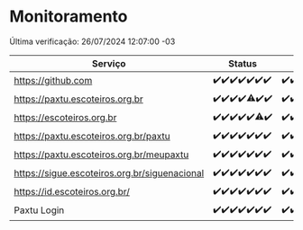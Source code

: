 # Monitoramento

Última verificação: 26/07/2024 12:07:00 -03

|Serviço|Status|Últimas 24h|
|---|---|---|
|https://github.com|<span title="2024-07-19: OK=23">✔️</span><span title="2024-07-20: OK=24">✔️</span><span title="2024-07-21: OK=23">✔️</span><span title="2024-07-22: OK=23">✔️</span><span title="2024-07-23: OK=24">✔️</span><span title="2024-07-24: OK=24">✔️</span><span title="2024-07-25: OK=15">✔️</span>|<span title="25/07/2024 12:07:00 -03 : 200">✔️</span><span title="25/07/2024 13:09:00 -03 : 200">✔️</span><span title="25/07/2024 14:06:00 -03 : 200">✔️</span><span title="25/07/2024 15:09:00 -03 : 200">✔️</span><span title="25/07/2024 16:04:00 -03 : 200">✔️</span><span title="25/07/2024 17:08:00 -03 : 200">✔️</span><span title="25/07/2024 18:07:00 -03 : 200">✔️</span><span title="25/07/2024 19:07:00 -03 : 200">✔️</span><span title="25/07/2024 20:08:00 -03 : 200">✔️</span><span title="25/07/2024 21:34:00 -03 : 200">✔️</span><span title="25/07/2024 22:56:00 -03 : 200">✔️</span><span title="25/07/2024 23:30:00 -03 : 200">✔️</span><span title="26/07/2024 00:08:00 -03 : 200">✔️</span><span title="26/07/2024 01:08:00 -03 : 200">✔️</span><span title="26/07/2024 02:08:00 -03 : 200">✔️</span><span title="26/07/2024 03:10:00 -03 : 200">✔️</span><span title="26/07/2024 04:07:00 -03 : 200">✔️</span><span title="26/07/2024 05:09:00 -03 : 200">✔️</span><span title="26/07/2024 06:07:00 -03 : 200">✔️</span><span title="26/07/2024 07:08:00 -03 : 200">✔️</span><span title="26/07/2024 08:06:00 -03 : 200">✔️</span><span title="26/07/2024 09:12:00 -03 : 200">✔️</span><span title="26/07/2024 10:10:00 -03 : 200">✔️</span><span title="26/07/2024 11:06:00 -03 : 200">✔️</span><span title="26/07/2024 12:07:00 -03 : 200">✔️</span>|
|https://paxtu.escoteiros.org.br|<span title="2024-07-19: OK=23">✔️</span><span title="2024-07-20: OK=24">✔️</span><span title="2024-07-21: OK=23">✔️</span><span title="2024-07-22: OK=23">✔️</span><span title="2024-07-23: OK=23, Falhas=1">⚠️</span><span title="2024-07-24: OK=24">✔️</span><span title="2024-07-25: OK=15">✔️</span>|<span title="25/07/2024 12:07:00 -03 : 200">✔️</span><span title="25/07/2024 13:09:00 -03 : 200">✔️</span><span title="25/07/2024 14:06:00 -03 : 200">✔️</span><span title="25/07/2024 15:09:00 -03 : 200">✔️</span><span title="25/07/2024 16:04:00 -03 : 200">✔️</span><span title="25/07/2024 17:08:00 -03 : 200">✔️</span><span title="25/07/2024 18:07:00 -03 : 200">✔️</span><span title="25/07/2024 19:07:00 -03 : 200">✔️</span><span title="25/07/2024 20:08:00 -03 : 200">✔️</span><span title="25/07/2024 21:34:00 -03 : 200">✔️</span><span title="25/07/2024 22:56:00 -03 : 200">✔️</span><span title="25/07/2024 23:30:00 -03 : 200">✔️</span><span title="26/07/2024 00:08:00 -03 : 200">✔️</span><span title="26/07/2024 01:08:00 -03 : 200">✔️</span><span title="26/07/2024 02:08:00 -03 : 200">✔️</span><span title="26/07/2024 03:10:00 -03 : 200">✔️</span><span title="26/07/2024 04:07:00 -03 : 200">✔️</span><span title="26/07/2024 05:09:00 -03 : 200">✔️</span><span title="26/07/2024 06:07:00 -03 : 200">✔️</span><span title="26/07/2024 07:08:00 -03 : 200">✔️</span><span title="26/07/2024 08:06:00 -03 : 200">✔️</span><span title="26/07/2024 09:12:00 -03 : 200">✔️</span><span title="26/07/2024 10:10:00 -03 : 200">✔️</span><span title="26/07/2024 11:06:00 -03 : 200">✔️</span><span title="26/07/2024 12:07:00 -03 : 200">✔️</span>|
|https://escoteiros.org.br|<span title="2024-07-19: OK=23">✔️</span><span title="2024-07-20: OK=24">✔️</span><span title="2024-07-21: OK=23">✔️</span><span title="2024-07-22: OK=23">✔️</span><span title="2024-07-23: OK=24">✔️</span><span title="2024-07-24: OK=22, Falhas=2">⚠️</span><span title="2024-07-25: OK=15">✔️</span>|<span title="25/07/2024 12:07:00 -03 : 200">✔️</span><span title="25/07/2024 13:09:00 -03 : 200">✔️</span><span title="25/07/2024 14:06:00 -03 : 200">✔️</span><span title="25/07/2024 15:09:00 -03 : 200">✔️</span><span title="25/07/2024 16:04:00 -03 : 200">✔️</span><span title="25/07/2024 17:08:00 -03 : 200">✔️</span><span title="25/07/2024 18:07:00 -03 : 200">✔️</span><span title="25/07/2024 19:07:00 -03 : 200">✔️</span><span title="25/07/2024 20:08:00 -03 : 200">✔️</span><span title="25/07/2024 21:34:00 -03 : 200">✔️</span><span title="25/07/2024 22:56:00 -03 : 200">✔️</span><span title="25/07/2024 23:30:00 -03 : 200">✔️</span><span title="26/07/2024 00:08:00 -03 : 200">✔️</span><span title="26/07/2024 01:08:00 -03 : 200">✔️</span><span title="26/07/2024 02:08:00 -03 : 200">✔️</span><span title="26/07/2024 03:10:00 -03 : 200">✔️</span><span title="26/07/2024 04:07:00 -03 : 200">✔️</span><span title="26/07/2024 05:09:00 -03 : 200">✔️</span><span title="26/07/2024 06:07:00 -03 : 200">✔️</span><span title="26/07/2024 07:08:00 -03 : 200">✔️</span><span title="26/07/2024 08:06:00 -03 : 200">✔️</span><span title="26/07/2024 09:12:00 -03 : 200">✔️</span><span title="26/07/2024 10:10:00 -03 : 200">✔️</span><span title="26/07/2024 11:06:00 -03 : 200">✔️</span><span title="26/07/2024 12:07:00 -03 : 200">✔️</span>|
|https://paxtu.escoteiros.org.br/paxtu|<span title="2024-07-19: OK=23">✔️</span><span title="2024-07-20: OK=24">✔️</span><span title="2024-07-21: OK=23">✔️</span><span title="2024-07-22: OK=23">✔️</span><span title="2024-07-23: OK=24">✔️</span><span title="2024-07-24: OK=24">✔️</span><span title="2024-07-25: OK=15">✔️</span>|<span title="25/07/2024 12:07:00 -03 : 200">✔️</span><span title="25/07/2024 13:09:00 -03 : 200">✔️</span><span title="25/07/2024 14:06:00 -03 : 200">✔️</span><span title="25/07/2024 15:09:00 -03 : 200">✔️</span><span title="25/07/2024 16:04:00 -03 : 200">✔️</span><span title="25/07/2024 17:08:00 -03 : 200">✔️</span><span title="25/07/2024 18:07:00 -03 : 200">✔️</span><span title="25/07/2024 19:07:00 -03 : 200">✔️</span><span title="25/07/2024 20:08:00 -03 : 200">✔️</span><span title="25/07/2024 21:34:00 -03 : 200">✔️</span><span title="25/07/2024 22:56:00 -03 : 200">✔️</span><span title="25/07/2024 23:30:00 -03 : 200">✔️</span><span title="26/07/2024 00:08:00 -03 : 200">✔️</span><span title="26/07/2024 01:08:00 -03 : 200">✔️</span><span title="26/07/2024 02:08:00 -03 : 200">✔️</span><span title="26/07/2024 03:10:00 -03 : 200">✔️</span><span title="26/07/2024 04:07:00 -03 : 200">✔️</span><span title="26/07/2024 05:09:00 -03 : 200">✔️</span><span title="26/07/2024 06:07:00 -03 : 200">✔️</span><span title="26/07/2024 07:08:00 -03 : 200">✔️</span><span title="26/07/2024 08:07:00 -03 : 200">✔️</span><span title="26/07/2024 09:12:00 -03 : 200">✔️</span><span title="26/07/2024 10:10:00 -03 : 200">✔️</span><span title="26/07/2024 11:06:00 -03 : 200">✔️</span><span title="26/07/2024 12:07:00 -03 : 200">✔️</span>|
|https://paxtu.escoteiros.org.br/meupaxtu|<span title="2024-07-19: OK=23">✔️</span><span title="2024-07-20: OK=24">✔️</span><span title="2024-07-21: OK=23">✔️</span><span title="2024-07-22: OK=23">✔️</span><span title="2024-07-23: OK=24">✔️</span><span title="2024-07-24: OK=24">✔️</span><span title="2024-07-25: OK=15">✔️</span>|<span title="25/07/2024 12:07:00 -03 : 200">✔️</span><span title="25/07/2024 13:09:00 -03 : 200">✔️</span><span title="25/07/2024 14:06:00 -03 : 200">✔️</span><span title="25/07/2024 15:09:00 -03 : 200">✔️</span><span title="25/07/2024 16:04:00 -03 : 200">✔️</span><span title="25/07/2024 17:08:00 -03 : 200">✔️</span><span title="25/07/2024 18:07:00 -03 : 200">✔️</span><span title="25/07/2024 19:07:00 -03 : 200">✔️</span><span title="25/07/2024 20:08:00 -03 : 200">✔️</span><span title="25/07/2024 21:34:00 -03 : 200">✔️</span><span title="25/07/2024 22:56:00 -03 : 200">✔️</span><span title="25/07/2024 23:30:00 -03 : 200">✔️</span><span title="26/07/2024 00:08:00 -03 : 200">✔️</span><span title="26/07/2024 01:08:00 -03 : 200">✔️</span><span title="26/07/2024 02:08:00 -03 : 200">✔️</span><span title="26/07/2024 03:10:00 -03 : 200">✔️</span><span title="26/07/2024 04:07:00 -03 : 200">✔️</span><span title="26/07/2024 05:09:00 -03 : 200">✔️</span><span title="26/07/2024 06:07:00 -03 : 200">✔️</span><span title="26/07/2024 07:08:00 -03 : 200">✔️</span><span title="26/07/2024 08:07:00 -03 : 200">✔️</span><span title="26/07/2024 09:12:00 -03 : 200">✔️</span><span title="26/07/2024 10:10:00 -03 : 200">✔️</span><span title="26/07/2024 11:06:00 -03 : 200">✔️</span><span title="26/07/2024 12:07:00 -03 : 200">✔️</span>|
|https://sigue.escoteiros.org.br/siguenacional|<span title="2024-07-19: OK=23">✔️</span><span title="2024-07-20: OK=24">✔️</span><span title="2024-07-21: OK=23">✔️</span><span title="2024-07-22: OK=23">✔️</span><span title="2024-07-23: OK=24">✔️</span><span title="2024-07-24: OK=24">✔️</span><span title="2024-07-25: OK=15">✔️</span>|<span title="25/07/2024 12:07:00 -03 : 200">✔️</span><span title="25/07/2024 13:09:00 -03 : 200">✔️</span><span title="25/07/2024 14:06:00 -03 : 200">✔️</span><span title="25/07/2024 15:09:00 -03 : 200">✔️</span><span title="25/07/2024 16:04:00 -03 : 200">✔️</span><span title="25/07/2024 17:08:00 -03 : 200">✔️</span><span title="25/07/2024 18:07:00 -03 : 200">✔️</span><span title="25/07/2024 19:07:00 -03 : 200">✔️</span><span title="25/07/2024 20:08:00 -03 : 200">✔️</span><span title="25/07/2024 21:34:00 -03 : 200">✔️</span><span title="25/07/2024 22:56:00 -03 : 200">✔️</span><span title="25/07/2024 23:30:00 -03 : 200">✔️</span><span title="26/07/2024 00:08:00 -03 : 200">✔️</span><span title="26/07/2024 01:08:00 -03 : 200">✔️</span><span title="26/07/2024 02:08:00 -03 : 200">✔️</span><span title="26/07/2024 03:10:00 -03 : 200">✔️</span><span title="26/07/2024 04:07:00 -03 : 200">✔️</span><span title="26/07/2024 05:09:00 -03 : 200">✔️</span><span title="26/07/2024 06:07:00 -03 : 200">✔️</span><span title="26/07/2024 07:08:00 -03 : 200">✔️</span><span title="26/07/2024 08:07:00 -03 : 200">✔️</span><span title="26/07/2024 09:12:00 -03 : 200">✔️</span><span title="26/07/2024 10:10:00 -03 : 200">✔️</span><span title="26/07/2024 11:06:00 -03 : 200">✔️</span><span title="26/07/2024 12:07:00 -03 : 200">✔️</span>|
|https://id.escoteiros.org.br/|<span title="2024-07-19: OK=23">✔️</span><span title="2024-07-20: OK=24">✔️</span><span title="2024-07-21: OK=23">✔️</span><span title="2024-07-22: OK=23">✔️</span><span title="2024-07-23: OK=24">✔️</span><span title="2024-07-24: OK=24">✔️</span><span title="2024-07-25: OK=15">✔️</span>|<span title="25/07/2024 12:07:00 -03 : 200">✔️</span><span title="25/07/2024 13:09:00 -03 : 200">✔️</span><span title="25/07/2024 14:06:00 -03 : 200">✔️</span><span title="25/07/2024 15:09:00 -03 : 200">✔️</span><span title="25/07/2024 16:04:00 -03 : 200">✔️</span><span title="25/07/2024 17:08:00 -03 : 200">✔️</span><span title="25/07/2024 18:07:00 -03 : 200">✔️</span><span title="25/07/2024 19:07:00 -03 : 200">✔️</span><span title="25/07/2024 20:08:00 -03 : 200">✔️</span><span title="25/07/2024 21:34:00 -03 : 200">✔️</span><span title="25/07/2024 22:56:00 -03 : 200">✔️</span><span title="25/07/2024 23:30:00 -03 : 200">✔️</span><span title="26/07/2024 00:08:00 -03 : 200">✔️</span><span title="26/07/2024 01:08:00 -03 : 200">✔️</span><span title="26/07/2024 02:08:00 -03 : 200">✔️</span><span title="26/07/2024 03:10:00 -03 : 200">✔️</span><span title="26/07/2024 04:07:00 -03 : 200">✔️</span><span title="26/07/2024 05:09:00 -03 : 200">✔️</span><span title="26/07/2024 06:07:00 -03 : 200">✔️</span><span title="26/07/2024 07:08:00 -03 : 200">✔️</span><span title="26/07/2024 08:07:00 -03 : 200">✔️</span><span title="26/07/2024 09:12:00 -03 : 200">✔️</span><span title="26/07/2024 10:10:00 -03 : 200">✔️</span><span title="26/07/2024 11:06:00 -03 : 200">✔️</span><span title="26/07/2024 12:07:00 -03 : 200">✔️</span>|
|Paxtu Login|<span title="2024-07-19: OK=23">✔️</span><span title="2024-07-20: OK=24">✔️</span><span title="2024-07-21: OK=23">✔️</span><span title="2024-07-22: OK=23">✔️</span><span title="2024-07-23: OK=24">✔️</span><span title="2024-07-24: OK=24">✔️</span><span title="2024-07-25: OK=15">✔️</span>|<span title="25/07/2024 12:07:00 -03 : 200">✔️</span><span title="25/07/2024 13:09:00 -03 : 200">✔️</span><span title="25/07/2024 14:06:00 -03 : 200">✔️</span><span title="25/07/2024 15:09:00 -03 : 200">✔️</span><span title="25/07/2024 16:04:00 -03 : 200">✔️</span><span title="25/07/2024 17:08:00 -03 : 200">✔️</span><span title="25/07/2024 18:07:00 -03 : 200">✔️</span><span title="25/07/2024 19:07:00 -03 : 200">✔️</span><span title="25/07/2024 20:08:00 -03 : 200">✔️</span><span title="25/07/2024 21:34:00 -03 : 200">✔️</span><span title="25/07/2024 22:56:00 -03 : 200">✔️</span><span title="25/07/2024 23:30:00 -03 : 200">✔️</span><span title="26/07/2024 00:08:00 -03 : 200">✔️</span><span title="26/07/2024 01:08:00 -03 : 200">✔️</span><span title="26/07/2024 02:08:00 -03 : 200">✔️</span><span title="26/07/2024 03:10:00 -03 : 200">✔️</span><span title="26/07/2024 04:07:00 -03 : 200">✔️</span><span title="26/07/2024 05:09:00 -03 : 200">✔️</span><span title="26/07/2024 06:07:00 -03 : 200">✔️</span><span title="26/07/2024 07:08:00 -03 : 200">✔️</span><span title="26/07/2024 08:07:00 -03 : 200">✔️</span><span title="26/07/2024 09:12:00 -03 : 200">✔️</span><span title="26/07/2024 10:10:00 -03 : 200">✔️</span><span title="26/07/2024 11:06:00 -03 : 200">✔️</span><span title="26/07/2024 12:07:00 -03 : 200">✔️</span>|
